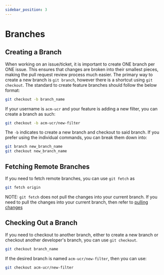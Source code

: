 ```yaml
---
sidebar_position: 3
---
```


# Branches

## Creating a Branch

When working on an issue/ticket, it is important to create ONE branch per ONE issue. This ensures that changes are broken into their smallest pieces, making the pull request review process much easier. The primary way to create a new branch is `git branch`, however there is a shortcut using `git checkout`. The standard to create feature branches should follow the below format:

```bash
git checkout -b branch_name
```

If your username is `acm-ucr` and your feature is adding a new filter, you can create a branch as such:

```bash
git checkout -b acm-ucr/new-filter
```

The `-b` indicates to create a new branch and checkout to said branch. If you prefer using the individual commands, you can break them down into:

```bash
git branch new_branch_name
git checkout new_branch_name
```

## Fetching Remote Branches

If you need to fetch remote branches, you can use `git fetch` as

```bash
git fetch origin
```

NOTE: `git fetch` does not pull the changes into your current branch. If you need to pull the changes into your current branch, then refer to [pulling changes](./pull)

## Checking Out a Branch

If you need to checkout to another branch, either to create a new branch or checkout another developer's branch, you can use `git checkout`.

```bash
git checkout branch_name
```

If the desired branch is named `acm-ucr/new-filter`, then you can use:

```bash
git checkout acm-ucr/new-filter
```
